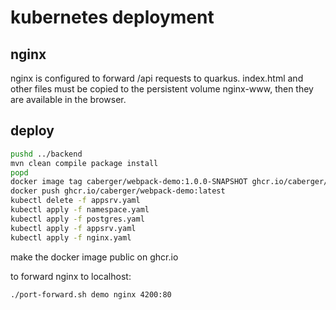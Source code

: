 # kubernetes deployment

## nginx
nginx is configured to forward /api requests to quarkus. 
index.html and other files must be copied to the persistent volume nginx-www, then they are available in the browser.

## deploy

~~~bash
pushd ../backend
mvn clean compile package install
popd
docker image tag caberger/webpack-demo:1.0.0-SNAPSHOT ghcr.io/caberger/webpack-demo:latest
docker push ghcr.io/caberger/webpack-demo:latest
kubectl delete -f appsrv.yaml
kubectl apply -f namespace.yaml
kubectl apply -f postgres.yaml
kubectl apply -f appsrv.yaml
kubectl apply -f nginx.yaml
~~~
make the docker image public on ghcr.io

to forward nginx to localhost:
~~~bash
./port-forward.sh demo nginx 4200:80
~~~

